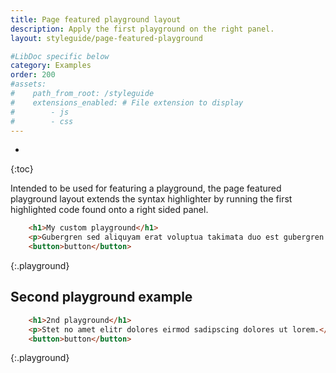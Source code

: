 ```yaml
---
title: Page featured playground layout
description: Apply the first playground on the right panel.
layout: styleguide/page-featured-playground

#LibDoc specific below
category: Examples
order: 200
#assets:
#    path_from_root: /styleguide
#    extensions_enabled: # File extension to display
#        - js
#        - css
---
```

* 
{:toc}

Intended to be used for featuring a playground, the page featured playground layout extends the syntax highlighter by running the first highlighted code found onto a right sided panel.

```html
    <h1>My custom playground</h1>
    <p>Gubergren sed aliquyam erat voluptua takimata duo est gubergren dolores.</p>
    <button>button</button>
```
{:.playground}

## Second playground example

```html
    <h1>2nd playground</h1>
    <p>Stet no amet elitr dolores eirmod sadipscing dolores ut lorem.</p>
    <button>button</button>
```
{:.playground}
